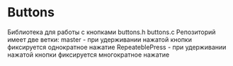 # Buttons
Библиотека для работы с кнопками
buttons.h
buttons.c
Репозиторий имеет две ветки: 
master - при удерживании нажатой кнопки фиксируется однократное нажатие
RepeateblePress - при удерживании нажатой кнопки фиксируется многократное нажатие
